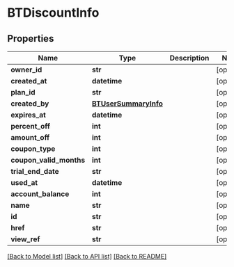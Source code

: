 # BTDiscountInfo

## Properties
Name | Type | Description | Notes
------------ | ------------- | ------------- | -------------
**owner_id** | **str** |  | [optional] 
**created_at** | **datetime** |  | [optional] 
**plan_id** | **str** |  | [optional] 
**created_by** | [**BTUserSummaryInfo**](BTUserSummaryInfo.md) |  | [optional] 
**expires_at** | **datetime** |  | [optional] 
**percent_off** | **int** |  | [optional] 
**amount_off** | **int** |  | [optional] 
**coupon_type** | **int** |  | [optional] 
**coupon_valid_months** | **int** |  | [optional] 
**trial_end_date** | **str** |  | [optional] 
**used_at** | **datetime** |  | [optional] 
**account_balance** | **int** |  | [optional] 
**name** | **str** |  | [optional] 
**id** | **str** |  | [optional] 
**href** | **str** |  | [optional] 
**view_ref** | **str** |  | [optional] 

[[Back to Model list]](../README.md#documentation-for-models) [[Back to API list]](../README.md#documentation-for-api-endpoints) [[Back to README]](../README.md)


